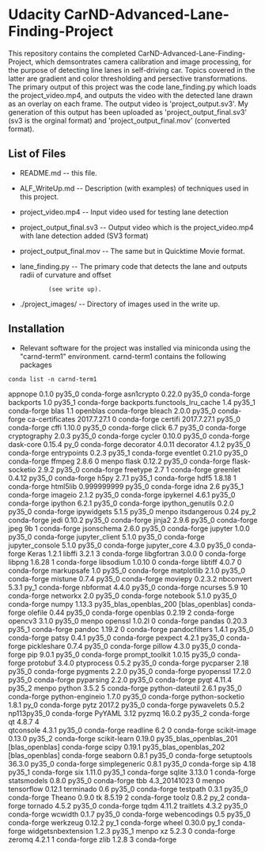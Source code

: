 
Udacity CarND-Advanced-Lane-Finding-Project
===================================================


This repository contains the completed CarND-Advanced-Lane-Finding-Project, which
demsontrates camera calibration and image processing, for the purpose of detecting line lanes 
in self-driving car. Topics covered in the latter are gradient and color thresholding and persective
transformations. The primary output of this project was the code lane_finding.py which loads the
project_video.mp4, and outputs the video with the detected lane drawn as an overlay on each frame.
The output video is 'project_output.sv3'. My generation of this output has been uploaded as 
'project_output_final.sv3' (sv3 is the orginal format)  and 'project_output_final.mov' 
(converted format). 

   

## List of Files
- README.md          -- this file.
- ALF_WriteUp.md     -- Description (with examples) of techniques used in this project.  
- project_video.mp4  -- Input video used for testing lane detection
- project_output_final.sv3 -- Output video which is the project_video.mp4 with lane detection added (SV3 format)
- project_output_final.mov -- The same but in Quicktime Movie format.

- lane_finding.py    -- The primary code that detects the lane and outputs radii of curvature and offset

  		      (see write up).
- ./project_images/ -- Directory of images used in the write up.


## Installation

-  Relevant software for the project was installed via miniconda using the "carnd-term1"
environment. carnd-term1 contains the following packages
```
conda list -n carnd-term1
```
appnope                   0.1.0                    py35_0    conda-forge
asn1crypto                0.22.0                   py35_0    conda-forge
backports                 1.0                      py35_1    conda-forge
backports.functools_lru_cache 1.4                      py35_1    conda-forge
blas                      1.1                    openblas    conda-forge
bleach                    2.0.0                    py35_0    conda-forge
ca-certificates           2017.7.27.1                   0    conda-forge
certifi                   2017.7.27.1              py35_0    conda-forge
cffi                      1.10.0                   py35_0    conda-forge
click                     6.7                      py35_0    conda-forge
cryptography              2.0.3                    py35_0    conda-forge
cycler                    0.10.0                   py35_0    conda-forge
dask-core                 0.15.4                     py_0    conda-forge
decorator                 4.0.11                    <pip>
decorator                 4.1.2                    py35_0    conda-forge
entrypoints               0.2.3                    py35_1    conda-forge
eventlet                  0.21.0                   py35_0    conda-forge
ffmpeg                    2.8.6                         0    menpo
flask                     0.12.2                   py35_0    conda-forge
flask-socketio            2.9.2                    py35_0    conda-forge
freetype                  2.7                           1    conda-forge
greenlet                  0.4.12                   py35_0    conda-forge
h5py                      2.7.1                    py35_1    conda-forge
hdf5                      1.8.18                        1    conda-forge
html5lib                  0.999999999              py35_0    conda-forge
idna                      2.6                      py35_1    conda-forge
imageio                   2.1.2                    py35_0    conda-forge
ipykernel                 4.6.1                    py35_0    conda-forge
ipython                   6.2.1                    py35_0    conda-forge
ipython_genutils          0.2.0                    py35_0    conda-forge
ipywidgets                5.1.5                    py35_0    menpo
itsdangerous              0.24                       py_2    conda-forge
jedi                      0.10.2                   py35_0    conda-forge
jinja2                    2.9.6                    py35_0    conda-forge
jpeg                      9b                            1    conda-forge
jsonschema                2.6.0                    py35_0    conda-forge
jupyter                   1.0.0                    py35_0    conda-forge
jupyter_client            5.1.0                    py35_0    conda-forge
jupyter_console           5.1.0                    py35_0    conda-forge
jupyter_core              4.3.0                    py35_0    conda-forge
Keras                     1.2.1                     <pip>
libffi                    3.2.1                         3    conda-forge
libgfortran               3.0.0                         0    conda-forge
libpng                    1.6.28                        1    conda-forge
libsodium                 1.0.10                        0    conda-forge
libtiff                   4.0.7                         0    conda-forge
markupsafe                1.0                      py35_0    conda-forge
matplotlib                2.1.0                    py35_0    conda-forge
mistune                   0.7.4                    py35_0    conda-forge
moviepy                   0.2.3.2                   <pip>
nbconvert                 5.3.1                      py_1    conda-forge
nbformat                  4.4.0                    py35_0    conda-forge
ncurses                   5.9                          10    conda-forge
networkx                  2.0                      py35_0    conda-forge
notebook                  5.1.0                    py35_0    conda-forge
numpy                     1.13.3          py35_blas_openblas_200  [blas_openblas]  conda-forge
olefile                   0.44                     py35_0    conda-forge
openblas                  0.2.19                        2    conda-forge
opencv3                   3.1.0                    py35_0    menpo
openssl                   1.0.2l                        0    conda-forge
pandas                    0.20.3                   py35_1    conda-forge
pandoc                    1.19.2                        0    conda-forge
pandocfilters             1.4.1                    py35_0    conda-forge
patsy                     0.4.1                    py35_0    conda-forge
pexpect                   4.2.1                    py35_0    conda-forge
pickleshare               0.7.4                    py35_0    conda-forge
pillow                    4.3.0                    py35_0    conda-forge
pip                       9.0.1                    py35_0    conda-forge
prompt_toolkit            1.0.15                   py35_0    conda-forge
protobuf                  3.4.0                     <pip>
ptyprocess                0.5.2                    py35_0    conda-forge
pycparser                 2.18                     py35_0    conda-forge
pygments                  2.2.0                    py35_0    conda-forge
pyopenssl                 17.2.0                   py35_0    conda-forge
pyparsing                 2.2.0                    py35_0    conda-forge
pyqt                      4.11.4                   py35_2    menpo
python                    3.5.2                         5    conda-forge
python-dateutil           2.6.1                    py35_0    conda-forge
python-engineio           1.7.0                    py35_0    conda-forge
python-socketio           1.8.1                      py_0    conda-forge
pytz                      2017.2                   py35_0    conda-forge
pywavelets                0.5.2               np113py35_0    conda-forge
PyYAML                    3.12                      <pip>
pyzmq                     16.0.2                   py35_2    conda-forge
qt                        4.8.7                         4  
qtconsole                 4.3.1                    py35_0    conda-forge
readline                  6.2                           0    conda-forge
scikit-image              0.13.0                   py35_2    conda-forge
scikit-learn              0.19.0          py35_blas_openblas_201  [blas_openblas]  conda-forge
scipy                     0.19.1          py35_blas_openblas_202  [blas_openblas]  conda-forge
seaborn                   0.8.1                    py35_0    conda-forge
setuptools                36.3.0                   py35_0    conda-forge
simplegeneric             0.8.1                    py35_0    conda-forge
sip                       4.18                     py35_1    conda-forge
six                       1.11.0                   py35_1    conda-forge
sqlite                    3.13.0                        1    conda-forge
statsmodels               0.8.0                    py35_0    conda-forge
tbb                       4.3_20141023                  0    menpo
tensorflow                0.12.1                    <pip>
terminado                 0.6                      py35_0    conda-forge
testpath                  0.3.1                    py35_0    conda-forge
Theano                    0.9.0                     <pip>
tk                        8.5.19                        2    conda-forge
toolz                     0.8.2                      py_2    conda-forge
tornado                   4.5.2                    py35_0    conda-forge
tqdm                      4.11.2                    <pip>
traitlets                 4.3.2                    py35_0    conda-forge
wcwidth                   0.1.7                    py35_0    conda-forge
webencodings              0.5                      py35_0    conda-forge
werkzeug                  0.12.2                     py_1    conda-forge
wheel                     0.30.0                     py_1    conda-forge
widgetsnbextension        1.2.3                    py35_1    menpo
xz                        5.2.3                         0    conda-forge
zeromq                    4.2.1                         1    conda-forge
zlib                      1.2.8                         3    conda-forge
